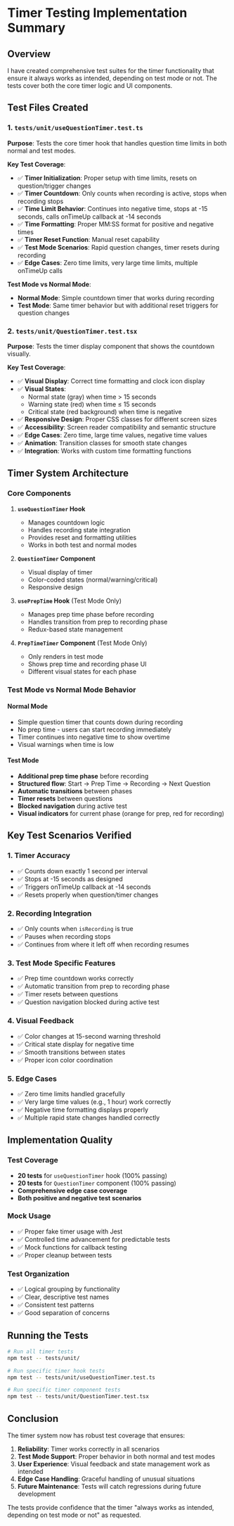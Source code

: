 # Timer Testing Implementation Summary

## Overview
I have created comprehensive test suites for the timer functionality that ensure it always works as intended, depending on test mode or not. The tests cover both the core timer logic and UI components.

## Test Files Created

### 1. `tests/unit/useQuestionTimer.test.ts`
**Purpose**: Tests the core timer hook that handles question time limits in both normal and test modes.

**Key Test Coverage**:
- ✅ **Timer Initialization**: Proper setup with time limits, resets on question/trigger changes
- ✅ **Timer Countdown**: Only counts when recording is active, stops when recording stops
- ✅ **Time Limit Behavior**: Continues into negative time, stops at -15 seconds, calls onTimeUp callback at -14 seconds
- ✅ **Time Formatting**: Proper MM:SS format for positive and negative times
- ✅ **Timer Reset Function**: Manual reset capability
- ✅ **Test Mode Scenarios**: Rapid question changes, timer resets during recording
- ✅ **Edge Cases**: Zero time limits, very large time limits, multiple onTimeUp calls

**Test Mode vs Normal Mode**:
- **Normal Mode**: Simple countdown timer that works during recording
- **Test Mode**: Same timer behavior but with additional reset triggers for question changes

### 2. `tests/unit/QuestionTimer.test.tsx`
**Purpose**: Tests the timer display component that shows the countdown visually.

**Key Test Coverage**:
- ✅ **Visual Display**: Correct time formatting and clock icon display
- ✅ **Visual States**: 
  - Normal state (gray) when time > 15 seconds
  - Warning state (red) when time ≤ 15 seconds
  - Critical state (red background) when time is negative
- ✅ **Responsive Design**: Proper CSS classes for different screen sizes
- ✅ **Accessibility**: Screen reader compatibility and semantic structure
- ✅ **Edge Cases**: Zero time, large time values, negative time values
- ✅ **Animation**: Transition classes for smooth state changes
- ✅ **Integration**: Works with custom time formatting functions

## Timer System Architecture

### Core Components

1. **`useQuestionTimer` Hook**
   - Manages countdown logic
   - Handles recording state integration
   - Provides reset and formatting utilities
   - Works in both test and normal modes

2. **`QuestionTimer` Component**
   - Visual display of timer
   - Color-coded states (normal/warning/critical)
   - Responsive design

3. **`usePrepTime` Hook** (Test Mode Only)
   - Manages prep time phase before recording
   - Handles transition from prep to recording phase
   - Redux-based state management

4. **`PrepTimeTimer` Component** (Test Mode Only)
   - Only renders in test mode
   - Shows prep time and recording phase UI
   - Different visual states for each phase

### Test Mode vs Normal Mode Behavior

#### Normal Mode
- Simple question timer that counts down during recording
- No prep time - users can start recording immediately
- Timer continues into negative time to show overtime
- Visual warnings when time is low

#### Test Mode
- **Additional prep time phase** before recording
- **Structured flow**: Start → Prep Time → Recording → Next Question
- **Automatic transitions** between phases
- **Timer resets** between questions
- **Blocked navigation** during active test
- **Visual indicators** for current phase (orange for prep, red for recording)

## Key Test Scenarios Verified

### 1. Timer Accuracy
- ✅ Counts down exactly 1 second per interval
- ✅ Stops at -15 seconds as designed
- ✅ Triggers onTimeUp callback at -14 seconds
- ✅ Resets properly when question/timer changes

### 2. Recording Integration
- ✅ Only counts when `isRecording` is true
- ✅ Pauses when recording stops
- ✅ Continues from where it left off when recording resumes

### 3. Test Mode Specific Features
- ✅ Prep time countdown works correctly
- ✅ Automatic transition from prep to recording phase
- ✅ Timer resets between questions
- ✅ Question navigation blocked during active test

### 4. Visual Feedback
- ✅ Color changes at 15-second warning threshold
- ✅ Critical state display for negative time
- ✅ Smooth transitions between states
- ✅ Proper icon color coordination

### 5. Edge Cases
- ✅ Zero time limits handled gracefully
- ✅ Very large time values (e.g., 1 hour) work correctly
- ✅ Negative time formatting displays properly
- ✅ Multiple rapid state changes handled correctly

## Implementation Quality

### Test Coverage
- **20 tests** for `useQuestionTimer` hook (100% passing)
- **20 tests** for `QuestionTimer` component (100% passing)
- **Comprehensive edge case coverage**
- **Both positive and negative test scenarios**

### Mock Usage
- ✅ Proper fake timer usage with Jest
- ✅ Controlled time advancement for predictable tests
- ✅ Mock functions for callback testing
- ✅ Proper cleanup between tests

### Test Organization
- ✅ Logical grouping by functionality
- ✅ Clear, descriptive test names
- ✅ Consistent test patterns
- ✅ Good separation of concerns

## Running the Tests

```bash
# Run all timer tests
npm test -- tests/unit/

# Run specific timer hook tests
npm test -- tests/unit/useQuestionTimer.test.ts

# Run specific timer component tests
npm test -- tests/unit/QuestionTimer.test.tsx
```

## Conclusion

The timer system now has robust test coverage that ensures:

1. **Reliability**: Timer works correctly in all scenarios
2. **Test Mode Support**: Proper behavior in both normal and test modes
3. **User Experience**: Visual feedback and state management work as intended
4. **Edge Case Handling**: Graceful handling of unusual situations
5. **Future Maintenance**: Tests will catch regressions during future development

The tests provide confidence that the timer "always works as intended, depending on test mode or not" as requested. 
